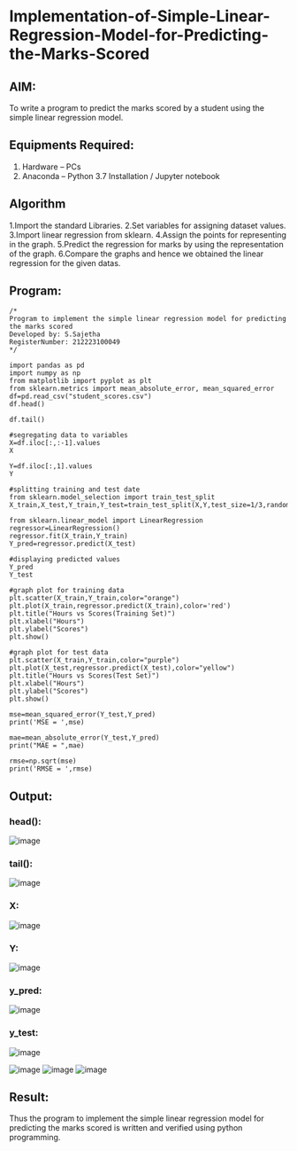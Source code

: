 # Implementation-of-Simple-Linear-Regression-Model-for-Predicting-the-Marks-Scored

## AIM:
To write a program to predict the marks scored by a student using the simple linear regression model.

## Equipments Required:
1. Hardware – PCs
2. Anaconda – Python 3.7 Installation / Jupyter notebook

## Algorithm

1.Import the standard Libraries.
2.Set variables for assigning dataset values.
3.Import linear regression from sklearn.
4.Assign the points for representing in the graph.
5.Predict the regression for marks by using the representation of the graph.
6.Compare the graphs and hence we obtained the linear regression for the given datas.








## Program:
```
/*
Program to implement the simple linear regression model for predicting the marks scored
Developed by: S.Sajetha
RegisterNumber: 212223100049
*/
```
```
import pandas as pd
import numpy as np
from matplotlib import pyplot as plt
from sklearn.metrics import mean_absolute_error, mean_squared_error
df=pd.read_csv("student_scores.csv")
df.head()

df.tail()

#segregating data to variables
X=df.iloc[:,:-1].values
X

Y=df.iloc[:,1].values
Y

#splitting training and test date
from sklearn.model_selection import train_test_split
X_train,X_test,Y_train,Y_test=train_test_split(X,Y,test_size=1/3,random_state=0)

from sklearn.linear_model import LinearRegression
regressor=LinearRegression()
regressor.fit(X_train,Y_train)
Y_pred=regressor.predict(X_test)

#displaying predicted values
Y_pred
Y_test

#graph plot for training data
plt.scatter(X_train,Y_train,color="orange")
plt.plot(X_train,regressor.predict(X_train),color='red')
plt.title("Hours vs Scores(Training Set)")
plt.xlabel("Hours")
plt.ylabel("Scores")
plt.show()

#graph plot for test data
plt.scatter(X_train,Y_train,color="purple")
plt.plot(X_test,regressor.predict(X_test),color="yellow")
plt.title("Hours vs Scores(Test Set)")
plt.xlabel("Hours")
plt.ylabel("Scores")
plt.show()

mse=mean_squared_error(Y_test,Y_pred)
print('MSE = ',mse)

mae=mean_absolute_error(Y_test,Y_pred)
print("MAE = ",mae)

rmse=np.sqrt(mse)
print('RMSE = ',rmse)

```

## Output:
### head():
![image](https://github.com/Sajetha13/Implementation-of-Simple-Linear-Regression-Model-for-Predicting-the-Marks-Scored/assets/138849316/4d6d901a-ea54-4917-afb3-4ed97c31005b)
### tail():
![image](https://github.com/Sajetha13/Implementation-of-Simple-Linear-Regression-Model-for-Predicting-the-Marks-Scored/assets/138849316/0170d304-9c85-46b6-b753-8487f0083a3c)
### X:
![image](https://github.com/Sajetha13/Implementation-of-Simple-Linear-Regression-Model-for-Predicting-the-Marks-Scored/assets/138849316/5eb52ea6-d0ca-41c0-8b74-776ea629aa6a)
### Y:
![image](https://github.com/Sajetha13/Implementation-of-Simple-Linear-Regression-Model-for-Predicting-the-Marks-Scored/assets/138849316/cc3abb8d-bd98-4075-b483-08d21f3e878c)
### y_pred:
![image](https://github.com/Sajetha13/Implementation-of-Simple-Linear-Regression-Model-for-Predicting-the-Marks-Scored/assets/138849316/f5568ca5-b5fe-487b-8b59-d1a9f792f60b)
### y_test:
![image](https://github.com/Sajetha13/Implementation-of-Simple-Linear-Regression-Model-for-Predicting-the-Marks-Scored/assets/138849316/c89280b6-d92d-4f85-9c1a-adb3841048cd)

![image](https://github.com/Sajetha13/Implementation-of-Simple-Linear-Regression-Model-for-Predicting-the-Marks-Scored/assets/138849316/241a021f-6edc-47cf-acde-62a11026c2df)
![image](https://github.com/Sajetha13/Implementation-of-Simple-Linear-Regression-Model-for-Predicting-the-Marks-Scored/assets/138849316/06fe11bb-006b-41af-97c5-0d5984475f10)
![image](https://github.com/Sajetha13/Implementation-of-Simple-Linear-Regression-Model-for-Predicting-the-Marks-Scored/assets/138849316/ec191dcc-6998-4f4b-8f2d-7dec72fbb19b)



## Result:
Thus the program to implement the simple linear regression model for predicting the marks scored is written and verified using python programming.
